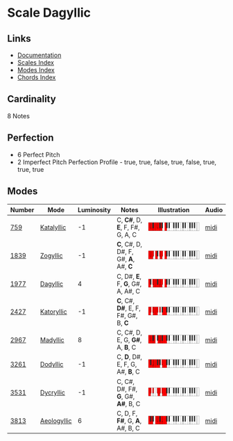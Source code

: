 # Scale Dagyllic

## Links

- [Documentation](README.md)
- [Scales Index](Scales.md)
- [Modes Index](Modes.md)
- [Chords Index](Chords.md)

## Cardinality

8 Notes

## Perfection

- 6 Perfect Pitch
- 2 Imperfect Pitch
Perfection Profile - true, true, false, true, false, true, true, true

## Modes

| Number | Mode | Luminosity | Notes | Illustration | Audio |
|--------|------|------------|-------|--------------|-------|
| [759](https://ianring.com/musictheory/scales/759) | [Katalyllic](ModeKatalyllic.md) | -1 | C, **C#**, D, **E**, F, F#, G, A, C | ![CNaturalKatalyllic](ModeCNaturalKatalyllic.png) | [midi](https://github.com/edipermadi/music/blob/main/docs/ModeCNaturalKatalyllic.mid?raw=true) | 
| [1839](https://ianring.com/musictheory/scales/1839) | [Zogyllic](ModeZogyllic.md) | -1 | **C**, C#, D, D#, F, G#, **A**, A#, **C** | ![CNaturalZogyllic](ModeCNaturalZogyllic.png) | [midi](https://github.com/edipermadi/music/blob/main/docs/ModeCNaturalZogyllic.mid?raw=true) | 
| [1977](https://ianring.com/musictheory/scales/1977) | [Dagyllic](ModeDagyllic.md) | 4 | C, D#, **E**, F, **G**, G#, A, A#, C | ![CNaturalDagyllic](ModeCNaturalDagyllic.png) | [midi](https://github.com/edipermadi/music/blob/main/docs/ModeCNaturalDagyllic.mid?raw=true) | 
| [2427](https://ianring.com/musictheory/scales/2427) | [Katoryllic](ModeKatoryllic.md) | -1 | **C**, C#, **D#**, E, F, F#, G#, B, **C** | ![CNaturalKatoryllic](ModeCNaturalKatoryllic.png) | [midi](https://github.com/edipermadi/music/blob/main/docs/ModeCNaturalKatoryllic.mid?raw=true) | 
| [2967](https://ianring.com/musictheory/scales/2967) | [Madyllic](ModeMadyllic.md) | 8 | C, C#, D, E, G, **G#**, A, **B**, C | ![CNaturalMadyllic](ModeCNaturalMadyllic.png) | [midi](https://github.com/edipermadi/music/blob/main/docs/ModeCNaturalMadyllic.mid?raw=true) | 
| [3261](https://ianring.com/musictheory/scales/3261) | [Dodyllic](ModeDodyllic.md) | -1 | C, **D**, D#, E, F, G, A#, **B**, C | ![CNaturalDodyllic](ModeCNaturalDodyllic.png) | [midi](https://github.com/edipermadi/music/blob/main/docs/ModeCNaturalDodyllic.mid?raw=true) | 
| [3531](https://ianring.com/musictheory/scales/3531) | [Dycryllic](ModeDycryllic.md) | -1 | C, C#, D#, F#, **G**, G#, **A#**, B, C | ![CNaturalDycryllic](ModeCNaturalDycryllic.png) | [midi](https://github.com/edipermadi/music/blob/main/docs/ModeCNaturalDycryllic.mid?raw=true) | 
| [3813](https://ianring.com/musictheory/scales/3813) | [Aeologyllic](ModeAeologyllic.md) | 6 | C, D, F, **F#**, G, **A**, A#, B, C | ![CNaturalAeologyllic](ModeCNaturalAeologyllic.png) | [midi](https://github.com/edipermadi/music/blob/main/docs/ModeCNaturalAeologyllic.mid?raw=true) | 
